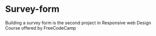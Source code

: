 # Survey-form
Building a survey form is the second project in Responsive web Design Course offered by FreeCodeCamp
